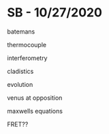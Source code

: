 # SB - 10/27/2020

batemans

thermocouple 

interferometry 

cladistics 

evolution 

venus at opposition 

maxwells equations 

FRET??

